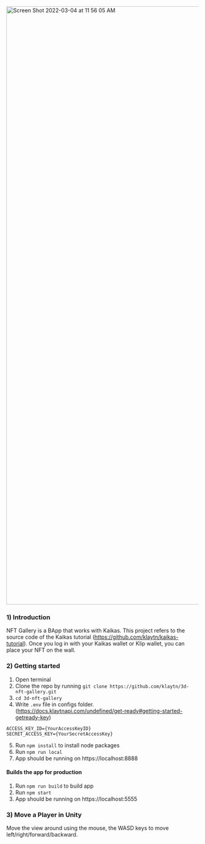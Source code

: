 <img width="1563" alt="Screen Shot 2022-03-04 at 11 56 05 AM" src="https://user-images.githubusercontent.com/32542557/156690631-3069d86a-9822-44ba-b8db-24076b2d17d5.png">

### 1) Introduction
NFT Gallery is a BApp that works with Kaikas. This project refers to the source code of the Kaikas tutorial (https://github.com/klaytn/kaikas-tutorial). 
Once you log in with your Kaikas wallet or Klip wallet, you can place your NFT on the wall. 

### 2) Getting started
1. Open terminal
2. Clone the repo by running `git clone https://github.com/klaytn/3d-nft-gallery.git`
3. `cd 3d-nft-gallery`
4. Write `.env` file in configs folder. (https://docs.klaytnapi.com/undefined/get-ready#getting-started-getready-key)
```
ACCESS_KEY_ID={YourAccessKeyID}
SECRET_ACCESS_KEY={YourSecretAccessKey}
```
5. Run `npm install` to install node packages
6. Run `npm run local`
7. App should be running on https://localhost:8888

#### Builds the app for production
1. Run `npm run build` to build app
2. Run `npm start`
3. App should be running on https://localhost:5555

### 3) Move a Player in Unity 
Move the view around using the mouse, the WASD keys to move left/right/forward/backward. 
